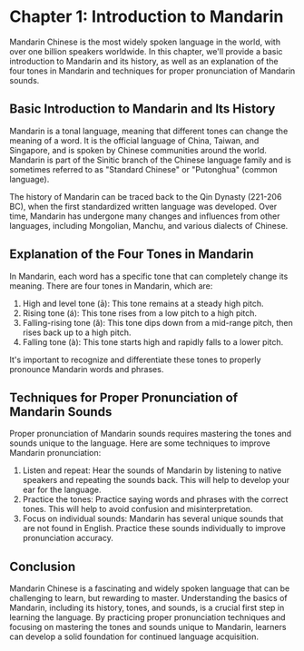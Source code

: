 Chapter 1: Introduction to Mandarin
===================================

Mandarin Chinese is the most widely spoken language in the world, with over one billion speakers worldwide. In this chapter, we'll provide a basic introduction to Mandarin and its history, as well as an explanation of the four tones in Mandarin and techniques for proper pronunciation of Mandarin sounds.

Basic Introduction to Mandarin and Its History
----------------------------------------------

Mandarin is a tonal language, meaning that different tones can change the meaning of a word. It is the official language of China, Taiwan, and Singapore, and is spoken by Chinese communities around the world. Mandarin is part of the Sinitic branch of the Chinese language family and is sometimes referred to as "Standard Chinese" or "Putonghua" (common language).

The history of Mandarin can be traced back to the Qin Dynasty (221-206 BC), when the first standardized written language was developed. Over time, Mandarin has undergone many changes and influences from other languages, including Mongolian, Manchu, and various dialects of Chinese.

Explanation of the Four Tones in Mandarin
-----------------------------------------

In Mandarin, each word has a specific tone that can completely change its meaning. There are four tones in Mandarin, which are:

1. High and level tone (ā): This tone remains at a steady high pitch.
2. Rising tone (á): This tone rises from a low pitch to a high pitch.
3. Falling-rising tone (ǎ): This tone dips down from a mid-range pitch, then rises back up to a high pitch.
4. Falling tone (à): This tone starts high and rapidly falls to a lower pitch.

It's important to recognize and differentiate these tones to properly pronounce Mandarin words and phrases.

Techniques for Proper Pronunciation of Mandarin Sounds
------------------------------------------------------

Proper pronunciation of Mandarin sounds requires mastering the tones and sounds unique to the language. Here are some techniques to improve Mandarin pronunciation:

1. Listen and repeat: Hear the sounds of Mandarin by listening to native speakers and repeating the sounds back. This will help to develop your ear for the language.
2. Practice the tones: Practice saying words and phrases with the correct tones. This will help to avoid confusion and misinterpretation.
3. Focus on individual sounds: Mandarin has several unique sounds that are not found in English. Practice these sounds individually to improve pronunciation accuracy.

Conclusion
----------

Mandarin Chinese is a fascinating and widely spoken language that can be challenging to learn, but rewarding to master. Understanding the basics of Mandarin, including its history, tones, and sounds, is a crucial first step in learning the language. By practicing proper pronunciation techniques and focusing on mastering the tones and sounds unique to Mandarin, learners can develop a solid foundation for continued language acquisition.
